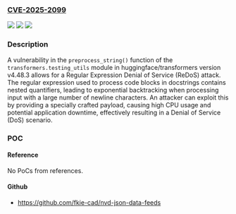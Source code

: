 ### [CVE-2025-2099](https://cve.mitre.org/cgi-bin/cvename.cgi?name=CVE-2025-2099)
![](https://img.shields.io/static/v1?label=Product&message=huggingface%2Ftransformers&color=blue)
![](https://img.shields.io/static/v1?label=Version&message=unspecified%3C%204.50.0%20&color=brighgreen)
![](https://img.shields.io/static/v1?label=Vulnerability&message=CWE-1333%20Inefficient%20Regular%20Expression%20Complexity&color=brighgreen)

### Description

A vulnerability in the `preprocess_string()` function of the `transformers.testing_utils` module in huggingface/transformers version v4.48.3 allows for a Regular Expression Denial of Service (ReDoS) attack. The regular expression used to process code blocks in docstrings contains nested quantifiers, leading to exponential backtracking when processing input with a large number of newline characters. An attacker can exploit this by providing a specially crafted payload, causing high CPU usage and potential application downtime, effectively resulting in a Denial of Service (DoS) scenario.

### POC

#### Reference
No PoCs from references.

#### Github
- https://github.com/fkie-cad/nvd-json-data-feeds

